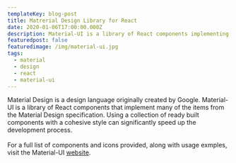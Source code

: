 ```yaml
---
templateKey: blog-post
title: Matrerial Design Library for React
date: 2020-01-06T17:00:00.000Z
description: Material-UI is a library of React components implementing  Material Design
featuredpost: false
featuredimage: /img/material-ui.jpg
tags:
  - material
  - design
  - react
  - material-ui
---
```

Material Design is a design language originally created by Google. 
Material-UI is a library of React components that implement many of the 
items from the Material Design specification. 
Using a collection of ready built components with a cohesive style 
can significantly speed up the development process.
<br><br>
For a full list of components and icons provided, along with 
usage exmples, visit the Material-UI 
[website](https://material-ui.com).
